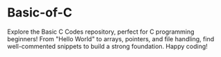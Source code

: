 # Basic-of-C
Explore the Basic C Codes repository, perfect for C programming beginners! From "Hello World" to arrays, pointers, and file handling, find well-commented snippets to build a strong foundation. Happy coding!
